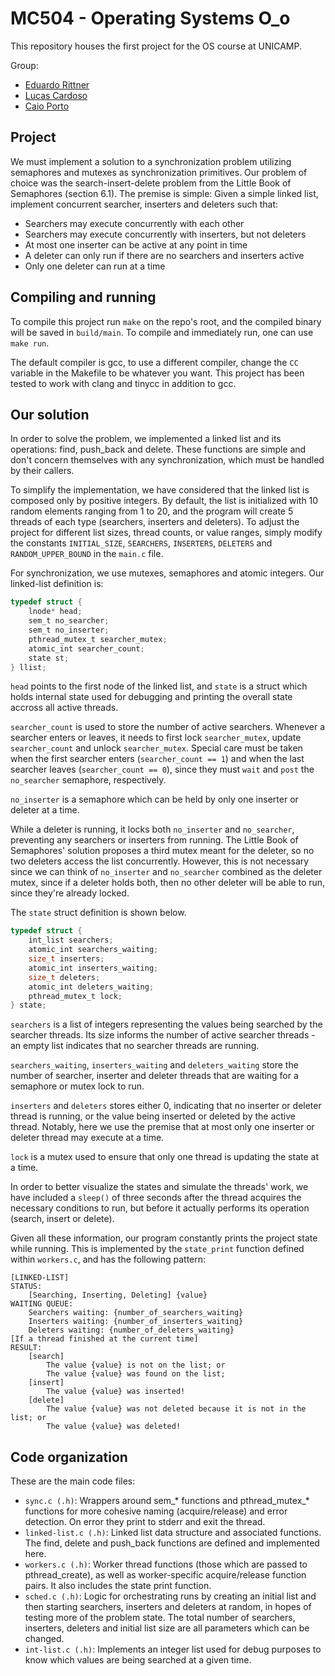 # MC504 - Operating Systems O_o

This repository houses the first project for the OS course at UNICAMP.

Group:

* [Eduardo Rittner](https://github.com/eduardorittner)
* [Lucas Cardoso](https://github.com/lcardosott)
* [Caio Porto](https://github.com/lcaioporto)

## Project

We must implement a solution to a synchronization problem utilizing semaphores
and mutexes as synchronization primitives. Our problem of choice was the
search-insert-delete problem from the Little Book of Semaphores (section 6.1). The premise is
simple: Given a simple linked list, implement concurrent searcher, inserters
and deleters such that:
* Searchers may execute concurrently with each other
* Searchers may execute concurrently with inserters, but not deleters
* At most one inserter can be active at any point in time
* A deleter can only run if there are no searchers and inserters active
* Only one deleter can run at a time

## Compiling and running

To compile this project run `make` on the repo's root, and the compiled binary
will be saved in `build/main`. To compile and immediately run, one can use
`make run`.

The default compiler is gcc, to use a different compiler, change the `CC`
variable in the Makefile to be whatever you want. This project has been tested
to work with clang and tinycc in addition to gcc.

## Our solution

In order to solve the problem, we implemented a linked list and its operations:
find, push_back and delete. These functions are simple and don't concern
themselves with any synchronization, which must be handled by their callers.

To simplify the implementation, we have considered that the linked list is composed only by positive integers. By default, the list is initialized with 10 random elements ranging from 1 to 20, and the program will create 5 threads of each type (searchers, inserters and deleters). To adjust the project for different list sizes, thread counts, or value ranges, simply modify the constants `INITIAL_SIZE`, `SEARCHERS`, `INSERTERS`, `DELETERS` and `RANDOM_UPPER_BOUND` in the `main.c` file.

For synchronization, we use mutexes, semaphores and atomic integers. Our
linked-list definition is:

```c
typedef struct {
	lnode* head;
	sem_t no_searcher; 
	sem_t no_inserter;
	pthread_mutex_t searcher_mutex;
	atomic_int searcher_count;
	state st;
} llist;
```

`head` points to the first node of the linked list, and `state` is a struct
which holds internal state used for debugging and printing the overall state
accross all active threads.

`searcher_count` is used to store the number of active searchers. Whenever a
searcher enters or leaves, it needs to first lock `searcher_mutex`, update
`searcher_count` and unlock `searcher_mutex`. Special care must be taken when
the first searcher enters (`searcher_count == 1`) and when the last searcher
leaves (`searcher_count == 0`), since they must `wait` and `post` the
`no_searcher` semaphore, respectively.

`no_inserter` is a semaphore which can be held by only one inserter or deleter
at a time.

While a deleter is running, it locks both `no_inserter` and `no_searcher`,
preventing any searchers or inserters from running. The Little Book of
Semaphores' solution proposes a third mutex meant for the deleter, so no two
deleters access the list concurrently. However, this is not necessary since we
can think of `no_inserter` and `no_searcher` combined as the deleter mutex,
since if a deleter holds both, then no other deleter will be able to run, since
they're already locked.

The `state` struct definition is shown below.

```c
typedef struct {
	int_list searchers;
	atomic_int searchers_waiting;
	size_t inserters;
	atomic_int inserters_waiting;
	size_t deleters;
	atomic_int deleters_waiting;
	pthread_mutex_t lock;
} state;
```

`searchers` is a list of integers representing the values being searched by the searcher threads. Its size informs the number of active searcher threads - an empty list indicates that no searcher threads are running.

`searchers_waiting`, `inserters_waiting` and `deleters_waiting` store the number of searcher, inserter and deleter threads that are waiting for a semaphore or mutex lock to run.

`inserters` and `deleters` stores either 0, indicating that no inserter or deleter thread is running, or the value being inserted or deleted by the active thread. Notably, here we use the premise that at most only one inserter or deleter thread may execute at a time.

`lock` is a mutex used to ensure that only one thread is updating the state at a time.

In order to better visualize the states and simulate the threads' work, we have included a `sleep()` of three seconds after the thread acquires the necessary conditions to run, but before it actually performs its operation (search, insert or delete).

Given all these information, our program constantly prints the project state while running. This is implemented by the `state_print` function defined within `workers.c`, and has the following pattern:

```
[LINKED-LIST]
STATUS:
    [Searching, Inserting, Deleting] {value}
WAITING QUEUE:
    Searchers waiting: {number_of_searchers_waiting}
    Inserters waiting: {number_of_inserters_waiting}
    Deleters waiting: {number_of_deleters_waiting}
[If a thread finished at the current time]
RESULT:
    [search]
        The value {value} is not on the list; or
        The value {value} was found on the list;
    [insert]
        The value {value} was inserted!
    [delete]
        The value {value} was not deleted because it is not in the list; or
        The value {value} was deleted!
```

## Code organization

These are the main code files:
* `sync.c (.h)`: Wrappers around sem_* functions and pthread_mutex_* functions
for more cohesive naming (acquire/release) and error detection. On error they
print to stderr and exit the thread.
* `linked-list.c (.h)`: Linked list data structure and associated functions. The
find, delete and push_back functions are defined and implemented here.
* `workers.c (.h)`: Worker thread functions (those which are passed to
pthread_create), as well as worker-specific acquire/release function pairs. It also includes the state print function.
* `sched.c (.h)`: Logic for orchestrating runs by creating an initial list and then
starting searchers, inserters and deleters at random, in hopes of testing more of
the problem state. The total number of searchers, inserters, deleters and
initial list size are all parameters which can be changed.
* `int-list.c (.h)`: Implements an integer list used for debug purposes to know which values are being searched at a given time.
